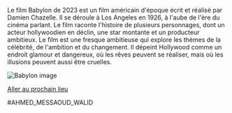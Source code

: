Le film Babylon de 2023 est un film américain d'époque écrit et réalisé par Damien Chazelle. Il se déroule à Los Angeles en 1926, à l'aube de l'ère du cinéma parlant. Le film raconte l'histoire de plusieurs personnages, dont un acteur hollywoodien en déclin, une star montante et un producteur ambitieux.
Le film est une fresque ambitieuse qui explore les thèmes de la célébrité, de l'ambition et du changement. Il dépeint Hollywood comme un endroit glamour et dangereux, où les rêves peuvent se réaliser, mais où les illusions peuvent aussi être cruelles.

![Babylon image](https://www.revue-etudes.com/prod/file/etudes/article/picture/6091.jpg)

[Aller au prochain lieu](https://github.com/WildGhost21/AR1/blob/main/Sidi%20Amar.md)

#AHMED_MESSAOUD_WALID
